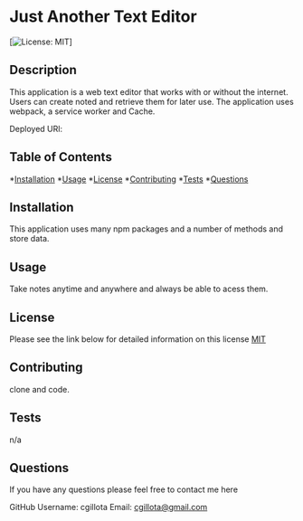 # Just Another Text Editor 
   [![License: MIT](https://img.shields.io/badge/License-MIT-yellow.svg)]

  ## Description
   This application is a web text editor that works with or without the internet. Users can create noted and retrieve them for later use. The application uses webpack, a service worker and Cache. 

   Deployed URl: 

  ## Table of Contents
  *[Installation](#installation)
  *[Usage](#usage)
  *[License](#license)
  *[Contributing](#contributing)
  *[Tests](#tests)
  *[Questions](#questions)

  ## Installation
 
  This application uses many npm packages and a number of methods and store data.

  ## Usage
  
  Take notes anytime and anywhere and always be able to acess them. 

  ## License 

  Please see the link below for detailed information on this license
  [MIT](https://opensource.org/licenses/MIT)

  ## Contributing
  clone and code.

  ## Tests
  n/a

  ## Questions 

  If you have any questions please feel free to contact me here  

  GitHub Username: cgillota
  Email: cgillota@gmail.com


